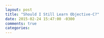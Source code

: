 ```yaml
---
layout: post
title: "Should I Still Learn Objective-C?"
date: 2015-02-24 15:47:00 -0300
comments: true
categories: 
---
```

